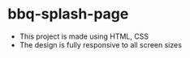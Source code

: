 # bbq-splash-page

- This project is made using HTML, CSS
- The design is fully responsive to all screen sizes
